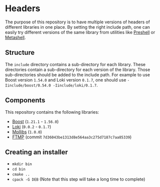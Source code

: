 # Headers

The purpose of this repository is to have multiple versions of headers of
different libraries in one place. By setting the right include path, one can
easily try different versions of the same library from utilities like
[Preshell](https://github.com/sabel83/preshell) or
[Metashell](https://github.com/sabel83/metashell).

## Structure

The `include` directory contains a sub-directory for each library. These
directories contain a sub-directory for each version of the library. Those
sub-directories should be added to the include path. For example to use Boost
version `1.54.0` and Loki version `0.1.7`, one should use
`-Iinclude/boost/0.54.0 -Iinclude/loki/0.1.7`.

## Components
This repository contains the following libraries:

* [Boost](http://www.boost.org/) (`1.21.1` - `1.56.0`)
* [Loki](http://loki-lib.sourceforge.net/) (`0.0.2` - `0.1.7`)
* [Mpllibs](http://abel.web.elte.hu/mpllibs) (`1.0.0`)
* [FTMP](https://github.com/minamiyama1994/FTMP) (commit `7d36043be1313d8e564aa3c275d7187c7aa85339`)

## Creating an installer

* `mkdir bin`
* `cd bin`
* `cmake ..`
* `cpack -G DEB` (Note that this step will take a long time to complete)


